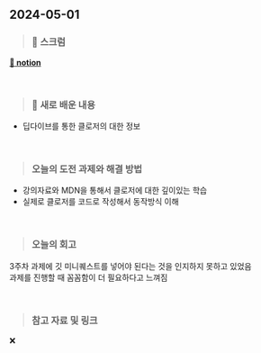 ## 2024-05-01

> ### 📑 스크럼

[__🔗 notion__](https://www.notion.so/goorm/6beb4a3601db4fdba3b799183387fc3a?v=e7c45d7f6d164b8798459fad4d04c259&pvs=4)

<br>

> ### 🤔 새로 배운 내용

- 딥다이브를 통한 클로저의 대한 정보

<br>

> ### 오늘의 도전 과제와 해결 방법

- 강의자료와 MDN을 통해서 클로저에 대한 깊이있는 학습
- 실제로 클로저를 코드로 작성해서 동작방식 이해
    
    

<br>

> ### 오늘의 회고

3주차 과제에 깃 미니퀘스트를 넣어야 된다는 것을 인지하지 못하고 있었음  
과제를 진행할 때 꼼꼼함이 더 필요하다고 느껴짐


<br>

> ### 참고 자료 및 링크

❌
